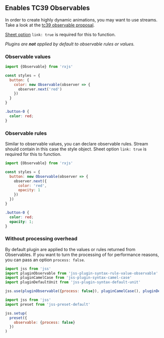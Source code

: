 ## Enables TC39 Observables

In order to create highly dynamic animations, you may want to use streams. Take a look at the [tc39 observable proposal](https://github.com/tc39/proposal-observable).

[Sheet option](https://github.com/cssinjs/jss/blob/master/docs/js-api.md#create-style-sheet) `link: true` is required for this to function.

_Plugins are **not** applied by default to observable rules or values._

### Observable values

```javascript
import {Observable} from 'rxjs'

const styles = {
  button: {
    color: new Observable(observer => {
      observer.next('red')
    })
  }
}
```

```css
.button-0 {
  color: red;
}
```

### Observable rules

Similar to observable values, you can declare observable rules. Stream should contain in this case the style object. Sheet option `link: true` is required for this to function.

```javascript
import {Observable} from 'rxjs'

const styles = {
  button: new Observable(observer => {
    observer.next({
      color: 'red',
      opacity: 1
    })
  })
}
```

```css
.button-0 {
  color: red;
  opacity: 1;
}
```

### Without processing overhead

By default plugin are applied to the values or rules returned from Observables. If you want to turn the processing of for performance reasons, you can pass an option `process: false`.

```javascript
import jss from 'jss'
import pluginObservable from 'jss-plugin-syntax-rule-value-observable'
import pluginCamelCase from 'jss-plugin-syntax-camel-case'
import pluginDefaultUnit from 'jss-plugin-syntax-default-unit'

jss.use(pluginObservable({process: false}), pluginCamelCase(), pluginDefaultUnit())
```

```javascript
import jss from 'jss'
import preset from 'jss-preset-default'

jss.setup(
  preset({
    observable: {process: false}
  })
)
```
